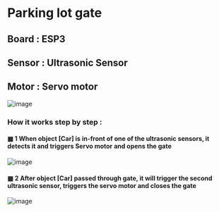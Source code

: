 # Parking lot gate

## Board  : ESP3
## Sensor : Ultrasonic Sensor
## Motor  : Servo motor

![image](https://user-images.githubusercontent.com/68363309/202601823-7c17cbe1-cb20-4634-b2d9-2f73f00d0054.png)

### How it works step by step : 

#### ▦ 1 When object [Car] is in-front of one of the ultrasonic sensors, it detects it and triggers Servo motor and opens the gate

![image](https://user-images.githubusercontent.com/68363309/202603874-5b5dfd95-d282-4b13-8639-6ef23eed9dc9.png)


#### ▦ 2 After object [Car] passed through gate, it will trigger the second ultrasonic sensor, triggers the servo motor and closes the gate

![image](https://user-images.githubusercontent.com/68363309/202604809-bc218953-53c7-4c88-b000-72be3a29d2f1.png)




